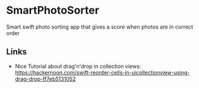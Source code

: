 # SmartPhotoSorter
Smart swift photo sorting app that gives a score when photos are in correct order

## Links
* Nice Tutorial about drag'n'drop in collection views: https://hackernoon.com/swift-reorder-cells-in-uicollectionview-using-drag-drop-ff7eb5131052

